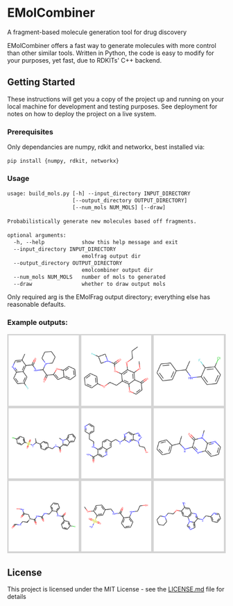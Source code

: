 # EMolCombiner
 A fragment-based molecule generation tool for drug discovery

EMolCombiner offers a fast way to generate molecules with more control than other similar tools. Written in Python, the code is easy to modify for your purposes, yet fast, due to RDKITs' C++ backend.

## Getting Started

These instructions will get you a copy of the project up and running on your local machine for development and testing purposes. See deployment for notes on how to deploy the project on a live system.

### Prerequisites

Only dependancies are numpy, rdkit and networkx, best installed via:

`pip install {numpy, rdkit, networkx}`


### Usage

```
usage: build_mols.py [-h] --input_directory INPUT_DIRECTORY
                     [--output_directory OUTPUT_DIRECTORY]
                     [--num_mols NUM_MOLS] [--draw]

Probabilistically generate new molecules based off fragments.

optional arguments:
  -h, --help            show this help message and exit
  --input_directory INPUT_DIRECTORY
                        emolfrag output dir
  --output_directory OUTPUT_DIRECTORY
                        emolcombiner output dir
  --num_mols NUM_MOLS   number of mols to generated
  --draw                whether to draw output mols
```

Only required arg is the EMolFrag output directory; everything else has reasonable defaults. 

### Example outputs:

![](images_collage.PNG)

## License

This project is licensed under the MIT License - see the [LICENSE.md](LICENSE.md) file for details

